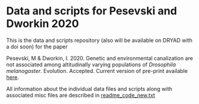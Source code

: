 # Data and scripts for Pesevski and Dworkin 2020

This is the data and scripts repository (also will be available on DRYAD with a doi soon) for the paper

Pesevski, M & Dworkin, I. 2020. Genetic and environmental canalization are not associated among altitudinally varying populations of *Drosophila melanogaster*. Evolution. Accepted. Current version of pre-print available [here](https://www.biorxiv.org/content/10.1101/715649v2).

All information about the individual data files and scripts along with associated misc files are described in
[readme_code_new.txt](./readme_code_new.txt)

